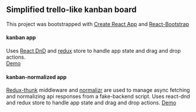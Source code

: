 ## Simplified trello-like kanban board
This project was bootstrapped with [Create React App](https://github.com/facebookincubator/create-react-app) and [React-Bootstrap](https://github.com/react-bootstrap/react-bootstrap)

#### kanban app
Uses [React DnD](https://github.com/react-dnd/react-dnd) and [redux](https://github.com/reactjs/redux) store to handle app state and drag and drop actions.  
[Demo](https://agentboo.github.io/react-kanban/kanban)

#### kanban-normalized app
[Redux-thunk](https://github.com/gaearon/redux-thunk) middleware and [normalizr](https://github.com/paularmstrong/normalizr) are used to manage async fetching and normalizing api responses from a fake-backend script.
Uses react-dnd and redux store to handle app state and drag and drop actions.
[Demo](https://agentboo.github.io/react-kanban/kanban-normalized)
